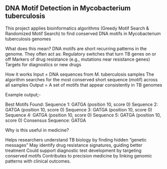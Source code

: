 ## DNA Motif Detection in Mycobacterium tuberculosis
This project applies bioinformatics algorithms (Greedy Motif Search & Randomized Motif Search) to find conserved DNA motifs in Mycobacterium tuberculosis genomes

What does this mean?
DNA motifs are short recurring patterns in the genome. They often act as:
Regulatory switches that turn TB genes on or off
Markers of drug resistance (e.g., mutations near resistance genes)
Targets for diagnostics or new drugs

How it works
Input = DNA sequences from M. tuberculosis samples
The algorithm searches for the most conserved short sequence (motif) across all samples
Output = A set of motifs that appear consistently in TB genomes

Example output;-

Best Motifs Found:
Sequence 1: GATGA (position 10, score 0)
Sequence 2: GATGA (position 10, score 0)
Sequence 3: GATGA (position 10, score 0)
Sequence 4: GATGA (position 10, score 0)
Sequence 5: GATGA (position 10, score 0)
Consensus Sequence: GATGA


Why is this useful in medicine?

Helps researchers understand TB biology by finding hidden “genetic messages”
May identify drug resistance signatures, guiding better treatment
Could support diagnostic test development by targeting conserved motifs
Contributes to precision medicine by linking genomic patterns with clinical outcomes.



